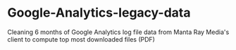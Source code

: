 # Google-Analytics-legacy-data
Cleaning 6 months of Google Analytics log file data from Manta Ray Media's client to compute top most downloaded files (PDF) 
